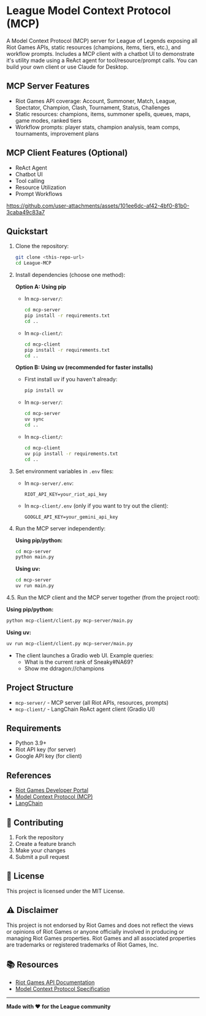 # League Model Context Protocol (MCP)

A Model Context Protocol (MCP) server for League of Legends exposing all Riot Games APIs, static resources (champions, items, tiers, etc.), and workflow prompts. Includes a MCP client with a chatbot UI to demonstrate it's utility made using a ReAct agent for tool/resource/prompt calls. You can build your own client or use Claude for Desktop.

## MCP Server Features
- Riot Games API coverage: Account, Summoner, Match, League, Spectator, Champion, Clash, Tournament, Status, Challenges
- Static resources: champions, items, summoner spells, queues, maps, game modes, ranked tiers
- Workflow prompts: player stats, champion analysis, team comps, tournaments, improvement plans

## MCP Client Features (Optional)
- ReAct Agent
- Chatbot UI
- Tool calling
- Resource Utilization
- Prompt Workflows

https://github.com/user-attachments/assets/101ee6dc-af42-4bf0-81b0-3caba49c83a7


## Quickstart

1. Clone the repository:
   ```bash
   git clone <this-repo-url>
   cd League-MCP
   ```

2. Install dependencies (choose one method):

   **Option A: Using pip**
   - In `mcp-server/`:
     ```bash
     cd mcp-server
     pip install -r requirements.txt
     cd ..
     ```
   - In `mcp-client/`:
     ```bash
     cd mcp-client
     pip install -r requirements.txt
     cd ..
     ```

   **Option B: Using uv (recommended for faster installs)**
   - First install uv if you haven't already:
     ```bash
     pip install uv
     ```
   - In `mcp-server/`:
     ```bash
     cd mcp-server
     uv sync
     cd ..
     ```
   - In `mcp-client/`:
     ```bash
     cd mcp-client
     uv pip install -r requirements.txt
     cd ..
     ```

3. Set environment variables in `.env` files:
   - In `mcp-server/.env`:
     ```env
     RIOT_API_KEY=your_riot_api_key
     ```
   - In `mcp-client/.env` (only if you want to try out the client):
     ```env
     GOOGLE_API_KEY=your_gemini_api_key
     ```

4. Run the MCP server independently:

   **Using pip/python:**
   ```bash
   cd mcp-server
   python main.py
   ```

   **Using uv:**
   ```bash
   cd mcp-server
   uv run main.py
   ```

4.5. Run the MCP client and the MCP server together (from the project root):

   **Using pip/python:**
   ```bash
   python mcp-client/client.py mcp-server/main.py
   ```

   **Using uv:**
   ```bash
   uv run mcp-client/client.py mcp-server/main.py
   ```

- The client launches a Gradio web UI. Example queries:
  - What is the current rank of Sneaky#NA69?
  - Show me ddragon://champions

## Project Structure

- `mcp-server/` - MCP server (all Riot APIs, resources, prompts)
- `mcp-client/` - LangChain ReAct agent client (Gradio UI)

## Requirements

- Python 3.9+
- Riot API key (for server)
- Google API key (for client)

## References

- [Riot Games Developer Portal](https://developer.riotgames.com/)
- [Model Context Protocol (MCP)](https://github.com/langchain-ai/mcp)
- [LangChain](https://github.com/langchain-ai/langchain)


## 🤝 Contributing

1. Fork the repository
2. Create a feature branch
3. Make your changes
4. Submit a pull request

## 📄 License

This project is licensed under the MIT License.

## ⚠️ Disclaimer

This project is not endorsed by Riot Games and does not reflect the views or opinions of Riot Games or anyone officially involved in producing or managing Riot Games properties. Riot Games and all associated properties are trademarks or registered trademarks of Riot Games, Inc.

## 📚 Resources

- [Riot Games API Documentation](https://developer.riotgames.com/docs/portal)
- [Model Context Protocol Specification](https://modelcontextprotocol.io/)
---

**Made with ❤️ for the League community** 
